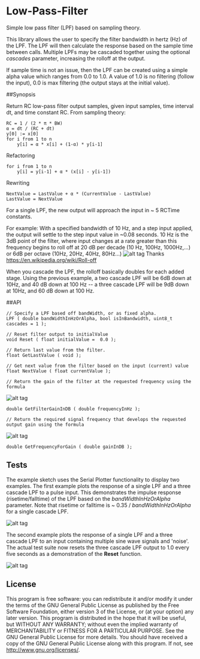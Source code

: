 # Low-Pass-Filter

Simple low pass filter (LPF) based on sampling theory.  

This library allows the user to specify the filter bandwidth in hertz (Hz) of the LPF. The LPF will then calculate the response based on the sample time between calls.  Multiple LPFs may be cascaded together using the optional *cascades* parameter, increasing the rolloff at the output.

If sample time is not an issue, then the LPF can be created using a simple alpha value which ranges from 0.0 to 1.0. A value of 1.0 is no filtering (follow the input), 0.0 is max filtering (the output stays at the initial value).

##Synopsis

Return RC low-pass filter output samples, given input samples, time interval dt, and time constant RC. From sampling theory:

	RC = 1 / (2 * π * BW)
	α = dt / (RC + dt)
	y[0] := x[0]
	for i from 1 to n
		y[i] = α * x[i] + (1-α) * y[i-1]

Refactoring

	for i from 1 to n
		y[i] = y[i-1] + α * (x[i] - y[i-1])

Rewriting

	NextValue = LastValue + α * (CurrentValue - LastValue)
	LastValue = NextValue
	
For a single LPF, the new output will approach the input in ~ 5 RCTime constants. 

For example: With a specified bandwidth of 10 Hz, and a step input applied, the output will settle to the step input value in ~0.08 seconds. 10 Hz is the 3dB point of the filter, where input changes at a rate greater than this frequency begins to roll off at 20 dB per decade (10 Hz, 100Hz, 1000Hz,...) or 6dB per octave (10Hz, 20Hz, 40Hz, 80Hz...)
![alt tag](https://cloud.githubusercontent.com/assets/3778024/21202816/901c5764-c215-11e6-9895-a39fdd9bd3f0.png)
Thanks https://en.wikipedia.org/wiki/Roll-off

When you cascade the LPF, the rolloff basically doubles for each added stage.  Using the previous example, a two cascade LPF will be 6dB down at 10Hz, and 40 dB down at 100 Hz -- a three cascade LPF will be 9dB down at 10Hz, and 60 dB down at 100 Hz.

##API

	// Specify a LPF based off bandWidth, or as fixed alpha.
	LPF ( double bandWidthInHzOrAlpha, bool isInBandwidth, uint8_t cascades = 1 );

	// Reset filter output to initialValue
	void Reset ( float initialValue =  0.0 );

	// Return last value from the filter.
	float GetLastValue ( void );

	// Get next value from the filter based on the input (current) value
	float NextValue ( float currentValue );
	
	// Return the gain of the filter at the requested frequency using the formula
	
![alt tag](https://cloud.githubusercontent.com/assets/3778024/22393882/7bd96862-e4d6-11e6-8053-05b89cf9978e.png)

	double GetFilterGainInDB ( double frequencyInHz );

	// Return the required signal frequency that develops the requested output gain using the formula
	
![alt tag](https://cloud.githubusercontent.com/assets/3778024/22394159/ad50fb06-e4dd-11e6-9b22-96d9da1c1ea3.png)

	double GetFrequencyForGain ( double gainInDB );
  
## Tests

The example sketch uses the Serial Plotter functionality to display two examples. The first example plots the response of a single LPF and a three cascade LPF to a pulse input. This demonstrates the impulse response (risetime/falltime) of the LPF based on the *bandWidthInHzOrAlpha* parameter. Note that risetime or falltime is ~ 0.35 / *bandWidthInHzOrAlpha* for a single cascade LPF. 

![alt tag](https://cloud.githubusercontent.com/assets/3778024/22360065/2d42c230-e412-11e6-9cef-5dc5463204e3.png)

The second example plots the response of a single LPF and a three cascade LPF to an input containing multiple sine wave signals and 'noise'. The actual test suite now resets the three cascade LPF output to 1.0 every five seconds as a demonstration of the **Reset** function.

![alt tag](https://cloud.githubusercontent.com/assets/3778024/22360073/39756224-e412-11e6-8182-a1a94617328c.png)

## License

This program is free software: you can redistribute it and/or modify it under the terms of the GNU General Public License as published by the Free Software Foundation, either version 3 of the License, or (at your option) any later version. This program is distributed in the hope that it will be useful, but WITHOUT ANY WARRANTY; without even the implied warranty of MERCHANTABILITY or FITNESS FOR A PARTICULAR PURPOSE. See the GNU General Public License for more details. You should have received a copy of the GNU General Public License along with this program. If not, see http://www.gnu.org/licenses/.



